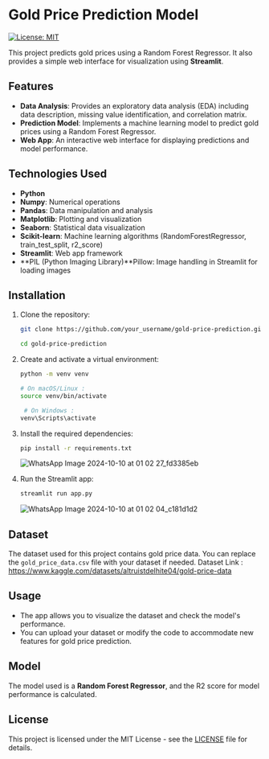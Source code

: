 # Gold Price Prediction Model

[![License: MIT](https://img.shields.io/badge/License-MIT-yellow.svg)](https://opensource.org/licenses/MIT)

This project predicts gold prices using a Random Forest Regressor. It also provides a simple web interface for visualization using **Streamlit**.

## Features

- **Data Analysis**: Provides an exploratory data analysis (EDA) including data description, missing value identification, and correlation matrix.
- **Prediction Model**: Implements a machine learning model to predict gold prices using a Random Forest Regressor.
- **Web App**: An interactive web interface for displaying predictions and model performance.

## Technologies Used

- **Python** 
- **Numpy**: Numerical operations
- **Pandas**: Data manipulation and analysis
- **Matplotlib**: Plotting and visualization
- **Seaborn**: Statistical data visualization
- **Scikit-learn**: Machine learning algorithms (RandomForestRegressor, train_test_split, r2_score)
- **Streamlit**: Web app framework
- **PIL (Python Imaging Library)**Pillow: Image handling in Streamlit for loading images


## Installation

1. Clone the repository:
    ```bash
    git clone https://github.com/your_username/gold-price-prediction.git
    ```
    ```bash
    cd gold-price-prediction
    ```

2. Create and activate a virtual environment:
    ```bash
    python -m venv venv
    ```
    ```bash
    # On macOS/Linux :
    source venv/bin/activate
    ```
    ```bash
     # On Windows : 
    venv\Scripts\activate
    ```

3. Install the required dependencies:
    ```bash
    pip install -r requirements.txt
    ```
    ![WhatsApp Image 2024-10-10 at 01 02 27_fd3385eb](https://github.com/user-attachments/assets/62efd050-1524-4661-89be-70d9579d0c8e)


4. Run the Streamlit app:
    ```bash
    streamlit run app.py
    ```

    ![WhatsApp Image 2024-10-10 at 01 02 04_c181d1d2](https://github.com/user-attachments/assets/dccd421f-761b-4a0f-b7c6-d7680e1ed5eb)


## Dataset

The dataset used for this project contains gold price data. You can replace the `gold_price_data.csv` file with your dataset if needed.
Dataset Link : https://www.kaggle.com/datasets/altruistdelhite04/gold-price-data

## Usage

- The app allows you to visualize the dataset and check the model's performance.
- You can upload your dataset or modify the code to accommodate new features for gold price prediction.

## Model

The model used is a **Random Forest Regressor**, and the R2 score for model performance is calculated.

## License

This project is licensed under the MIT License - see the [LICENSE](LICENSE) file for details.
